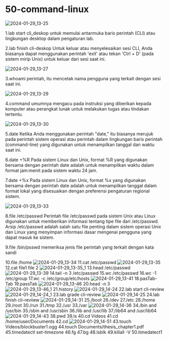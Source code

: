 # 50-command-linux


![2024-01-29_13-25](https://github.com/MayangArinda17/50-command-linux/assets/150981696/cf874c5b-cffe-4b51-b20f-eeb7865c945e)


1.lab start cli_deskop
untuk memulai antarmuka baris perintah (CLI) atau lingkungan desktop dalam pengaturan lab. 


2.lab finish cli-deskop
Untuk keluar atau menyelesaikan sesi CLI, Anda biasanya dapat menggunakan perintah 'exit' atau tekan 'Ctrl + D' (pada sistem mirip Unix) untuk keluar dari sesi saat ini.


![2024-01-29_13-27](https://github.com/MayangArinda17/50-command-linux/assets/150981696/0bae4e25-2850-4cd5-8008-acba9d0557ae)


3.whoami
perintah, itu mencetak nama pengguna yang terkait dengan sesi saat ini.

![2024-01-29_13-29](https://github.com/MayangArinda17/50-command-linux/assets/150981696/54281922-9d25-4638-bc75-8e45f6cb3ced)


4.command
umumnya mengacu pada instruksi yang diberikan kepada komputer atau perangkat lunak untuk melakukan tugas atau tindakan tertentu. 


![2024-01-29_13-30](https://github.com/MayangArinda17/50-command-linux/assets/150981696/c480cc3f-db98-4b7c-ab8f-749c47d21c7d)


5.date 
Ketika Anda menggunakan perintah "date," itu biasanya merujuk pada perintah sistem operasi atau perintah dalam lingkungan baris perintah (command-line) yang digunakan untuk menampilkan tanggal dan waktu saat ini.


6.date +%R
Pada sistem Linux dan Unix, format %R yang digunakan bersama dengan perintah date adalah untuk menampilkan waktu dalam format jam:menit pada sistem waktu 24 jam.



7.date +%x
Pada sistem Linux dan Unix, format %x yang digunakan bersama dengan perintah date adalah untuk menampilkan tanggal dalam format lokal yang disesuaikan dengan preferensi pengaturan regional sistem.

![2024-01-29_13-33](https://github.com/MayangArinda17/50-command-linux/assets/150981696/d1943e8b-6285-4250-bc09-b004b1a2abb3)


8.file /etc/passwd
Perintah file /etc/passwd pada sistem Unix atau Linux digunakan untuk memberikan informasi tentang tipe file dari /etc/passwd. Arsip /etc/passwd adalah salah satu file penting dalam sistem operasi Unix dan Linux yang menyimpan informasi dasar mengenai pengguna yang dapat masuk ke sistem.


9.file /bin/psswd
memeriksa jenis file perintah yang terkait dengan kata sandi


10.file /home
![2024-01-29_13-34](https://github.com/MayangArinda17/50-command-linux/assets/150981696/6d4c246f-866c-4a4a-9a9e-5e603418281d)
11.cat /etc/passwd
![2024-01-29_13-35](https://github.com/MayangArinda17/50-command-linux/assets/150981696/c722bc5f-849e-4bd8-9e1e-69f3f2fc15c4)
12.cat file1 file 2
![2024-01-29_13-35_1](https://github.com/MayangArinda17/50-command-linux/assets/150981696/b32ee307-b80a-44fe-a6e5-6e20abcf70df)
13.head /etc/passwd
![2024-01-29_13-39](https://github.com/MayangArinda17/50-command-linux/assets/150981696/6e9bafd5-585c-4b0d-91f0-7ccef5af6ff6)
14.tail -n 3 /etc/passwd
15.wc /etc/passwd
16.wc -1 /etc/group
17.wc -c /etc/group/etc/hosts
![2024-01-29_13-41](https://github.com/MayangArinda17/50-command-linux/assets/150981696/5da77bcd-f50d-4112-bd57-b207398a01a7)
18.pasTab-Tab
19.passTab
![2024-01-29_13-46](https://github.com/MayangArinda17/50-command-linux/assets/150981696/f493d61a-2b8d-46f2-9f76-59ffcdb95fbf)
20.head -n 3 \
![2024-01-29_13-46_1](https://github.com/MayangArinda17/50-command-linux/assets/150981696/3299a192-4585-4578-a226-1ce511960119)
21.history
![2024-01-29_14-24](https://github.com/MayangArinda17/50-command-linux/assets/150981696/e71f8faf-67f4-4bdf-ade0-9acc1a1ae47d)
22.lab start cli-review
![2024-01-29_14-24_1](https://github.com/MayangArinda17/50-command-linux/assets/150981696/d9c51578-d786-4511-82c3-138d063baf6d)
23.lab grade cli-review
![2024-01-29_14-25](https://github.com/MayangArinda17/50-command-linux/assets/150981696/5fb563bf-f40d-454c-82fa-84e19c29f773)
24.lab finish cli-reviiew
![2024-01-29_14-31](https://github.com/MayangArinda17/50-command-linux/assets/150981696/26f1bc55-e72a-46bf-88ea-115b6989cfe3)
25./boot
26./dev
27./etc
28./home
29./root
30./run
31./tmp
32./usr
33./var
![2024-01-29_14-36](https://github.com/MayangArinda17/50-command-linux/assets/150981696/12308ced-9533-46a2-9bf7-f13e0f209729)
34./bin and /usr/bin
35./sbin and /usr/sbin
36./lib and /usr/lib
37./lib64 and /usr/lib64
![2024-01-29_14-43](https://github.com/MayangArinda17/50-command-linux/assets/150981696/78eb5f2a-cadb-410e-9554-542b24cf462d)
38.pwd
39.ls
40.cd Videos
41.cd /home/user/Documents
42.cd
![2024-01-29_14-51](https://github.com/MayangArinda17/50-command-linux/assets/150981696/387b4c35-de4a-4e58-933b-ce0f53342dd6)
43.touch Videos/blockbuster1.ogg
44.touch Documents/thesis_chapter1.pdf
45.timedatectl set-timezone
46.fg
47.bg
48.lsblk
49.killall -V
50.timedatect1



























